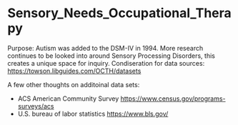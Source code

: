 # Sensory_Needs_Occupational_Therapy
Purpose:  Autism was added to the DSM-IV in 1994.  More research continues to be looked into around Sensory Processing Disorders, this creates a unique space for inquiry.
Condiseration for data sources: https://towson.libguides.com/OCTH/datasets

A few other thoughts on additoinal data sets:
* ACS American Community Survey https://www.census.gov/programs-surveys/acs
* U.S. bureau of labor statistics https://www.bls.gov/
